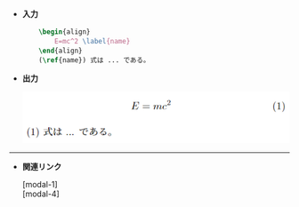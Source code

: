 <!--10-->
<!--align環境（ディスプレイ数式）-->

- **入力**
    
    ```latex
        \begin{align} 
            E=mc^2 \label{name} 
        \end{align}
        (\ref{name}) 式は ... である。
    ```
    
- **出力**

    ![align環境(ディスプレイ数式)](./align-environment/1.png "max-width=600px")

---

- **関連リンク**

    <div class="related-link-wrapper">
      [modal-1]<!--数式内の書体関連--><br>
      [modal-4]<!--＄…＄ （インライン数式）-->
    </div>